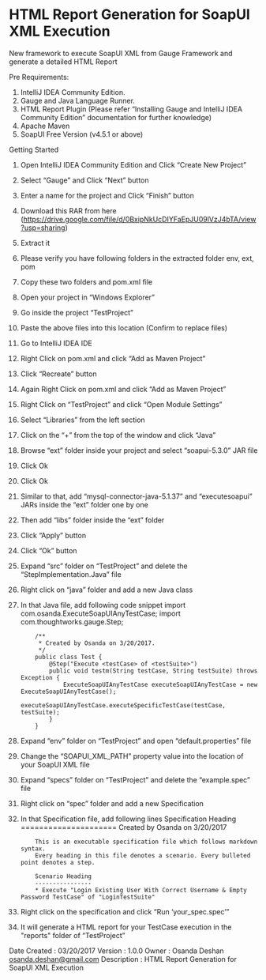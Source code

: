 # HTML Report Generation for SoapUI XML Execution
New framework to execute SoapUI XML from Gauge Framework and generate a detailed HTML Report




Pre Requirements:

1)	IntelliJ IDEA Community Edition.
2)	Gauge and Java Language Runner. 
3)	HTML Report Plugin (Please refer “Installing Gauge and IntelliJ IDEA Community Edition” documentation for further knowledge)
4)	Apache Maven
5)	SoapUI Free Version (v4.5.1 or above)




Getting Started

1)	Open IntelliJ IDEA Community Edition and Click “Create New Project”
2)	Select “Gauge” and Click “Next” button
3)	Enter a name for the project and Click “Finish” button
4)	Download this RAR from here (https://drive.google.com/file/d/0BxipNkUcDIYFaEpJU09lVzJ4bTA/view?usp=sharing)
5)	Extract it
6)	Please verify you have following folders in the extracted folder
    env, ext, pom
7)	Copy these two folders and pom.xml file
8)	Open your project in “Windows Explorer”
9)	Go inside the project “TestProject”
10)	Paste the above files into this location (Confirm to replace files)
11)	Go to IntelliJ IDEA IDE
12)	Right Click on pom.xml and click “Add as Maven Project”
13)	Click “Recreate” button
14)	Again Right Click on pom.xml and click “Add as Maven Project” 
15)	Right Click on “TestProject” and click “Open Module Settings”
16)	Select “Libraries” from the left section
17)	Click on the “+” from the top of the window and click “Java”
18)	Browse “ext” folder inside your project and select “soapui-5.3.0” JAR file
19)	Click Ok
20)	Click Ok
21)	Similar to that, add “mysql-connector-java-5.1.37” and “executesoapui” JARs inside the “ext” folder one by one
22)	Then add “libs” folder inside the “ext” folder
23)	Click “Apply” button
24)	Click “Ok” button
25)	Expand “src” folder on “TestProject” and delete the “StepImplementation.Java” file
26)	Right click on “java” folder and add a new Java class
27)	In that Java file, add following code snippet
            import com.osanda.ExecuteSoapUIAnyTestCase;
            import com.thoughtworks.gauge.Step;

            /**
             * Created by Osanda on 3/20/2017.
             */
            public class Test {
                @Step("Execute <testCase> of <testSuite>")
                public void testm(String testCase, String testSuite) throws Exception {     
                    ExecuteSoapUIAnyTestCase executeSoapUIAnyTestCase = new   ExecuteSoapUIAnyTestCase();
                    executeSoapUIAnyTestCase.executeSpecificTestCase(testCase, testSuite);
                }
            }

28)	Expand “env” folder on “TestProject” and open “default.properties” file
29)	Change the “SOAPUI_XML_PATH” property value into the location of your SoapUI XML file
30)	Expand “specs” folder on “TestProject” and delete the “example.spec” file
31)	Right click on “spec” folder and add a new Specification
32)	In that Specification file, add following lines
            Specification Heading
            =====================
            Created by Osanda on 3/20/2017

            This is an executable specification file which follows markdown syntax.
            Every heading in this file denotes a scenario. Every bulleted point denotes a step.

            Scenario Heading
            ----------------
            * Execute "Login Existing User With Correct Username & Empty Password TestCase" of "LoginTestSuite"

33)	Right click on the specification and click “Run ‘your_spec.spec’”
34)	It will generate a HTML report for your TestCase execution in the "reports" folder of “TestProject”





Date Created	: 03/20/2017
Version         : 1.0.0
Owner           : Osanda Deshan <osanda.deshan@gmail.com>
Description     : HTML Report Generation for SoapUI XML Execution
